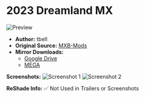 # 2023 Dreamland MX

![Preview](https://raw.githubusercontent.com/BrinkleyPT/MX-Bikes-Community-Mods-Archive/refs/heads/main/.assets/2023%20Dreamland%20MX/6.png)

- **Author:** tbell
- **Original Source:** [MXB-Mods](https://mxb-mods.com/2023-dreamland-mx/#download)
- **Mirror Downloads:**
  - [Google Drive](https://drive.google.com/example)
  - [MEGA](https://mega.nz/example)

**Screenshots:**
![Screenshot 1](https://raw.githubusercontent.com/BrinkleyPT/MX-Bikes-Community-Mods-Archive/refs/heads/main/.assets/2023%20Dreamland%20MX/3.png) ![Screenshot 2](https://link2.jpg)

**ReShade Info:** ✅ Not Used in Trailers or Screenshots
